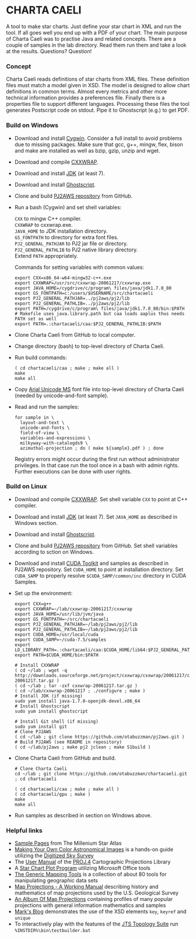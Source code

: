 # CHARTA CAELI
A tool to make star charts. Just define your star chart in XML and run the tool. If all goes well you end up with a PDF of your chart. The main purpose of Charta Caeli was to practise Java and related concepts. There are a couple of samples in the lab directory. Read them run them and take a look at the results. Questions? Question!

### Concept

Charta Caeli reads definitions of star charts from XML files. These definition files must match a model given in XSD. The model is designed to allow chart definitions in common terms. Almost every metrics and other more technical information provides a preferences file. Finally there is a properties file to support different languages. Processing these files the tool generates Postscript code on stdout. Pipe it to Ghostscript (e.g.) to get PDF.

###  Build on Windows
- Download and install [Cygwin](http://cygwin.com/). Consider a full install to avoid problems due to missing packages. Make sure that gcc, g++, mingw, flex, bison and make are installed as well as bzip, gzip, unzip and wget.
- Download and compile [CXXWRAP](http://sourceforge.net/projects/cxxwrap/).
- Download and install [JDK](http://www.oracle.com/technetwork/java/javase/downloads/index.html) (at least 7).
- Download and install [Ghostscript](http://ghostscript.com/download/).
- Clone and build [PJ2AWS repository](https://github.com/otabuzzman/pj2aws.git) from GitHub.
- Run a bash (Cygwin) and set shell variables:

  `CXX` to mingw C++ compiler.<br>
  `CXXWRAP` to cxxwrap.exe.<br>
  `JAVA_HOME` to JDK installation directory.<br>
  `GS_FONTPATH` to directory for extra font files.<br>
  `PJ2_GENERAL_PATHJAR` to PJ2 jar file or directory.<br>
  `PJ2_GENERAL_PATHLIB` to PJ2 native library directory.<br>
  Extend `PATH` appropriately.<br>

  Commands for setting variables with common values:

  ```
  export CXX=x86_64-w64-mingw32-c++.exe
  export CXXWRAP=/usr/src/cxxwrap-20061217/cxxwrap.exe
  export JAVA_HOME=/cygdrive/c/program\ files/java/jdk1.7.0_80
  export GS_FONTPATH=c:/users/$USERNAME/src/chartacaeli
  export PJ2_GENERAL_PATHJAR=../pj2aws/pj2/lib
  export PJ2_GENERAL_PATHLIB=../pj2aws/pj2/lib
  export PATH=/cygdrive/c/program\ files/java/jdk1.7.0_80/bin:$PATH
  # Makefile uses java.library.path but caa loads aaplus thus needs PATH set as well
  export PATH=.:chartacaeli/caa:$PJ2_GENERAL_PATHLIB:$PATH
  ```
- Clone Charta Caeli from GitHub to local computer.
- Change directory (bash) to top-level directory of Charta Caeli.
- Run build commands:

  ```
  ( cd chartacaeli/caa ; make ; make all )
  make
  make all
  ```
- Copy [Arial Unicode MS](http://fontsgeek.com/fonts/Arial-Unicode-MS-Regular) font file into top-level directory of Charta Caeli (needed by unicode-and-font sample).
- Read and run the samples:

  ```  
  for sample in \
	layout-and-text \
	unicode-and-fonts \
	field-of-view \
	variables-and-expressions \
	milkyway-with-catalogds9 \
	azimuthal-projection ; do ( make ${sample}.pdf ) ; done
  ```

  Registry errors might occur during the first run without administrator privileges. In that case run the tool once in a bash with admin rights. Further executions can be done with user rights.

### Build on Linux
- Download and compile [CXXWRAP](http://sourceforge.net/projects/cxxwrap/). Set shell variable `CXX` to point at C++ compiler.
- Download and install [JDK](http://www.oracle.com/technetwork/java/javase/downloads/index.html) (at least 7). Set `JAVA_HOME` as described in Windows section.
- Download and install [Ghostscript](http://ghostscript.com/download/).
- Clone and build [PJ2AWS repository](https://github.com/otabuzzman/pj2aws.git) from GitHub. Set shell variables according to sction on Windows.
- Download and install [CUDA Toolkit](https://developer.nvidia.com/cuda-toolkit) and samples as described in PJ2AWS repository. Set `CUDA_HOME` to point at installation directory. Set `CUDA_SAMP` to properly resolve `$CUDA_SAMP/common/inc` directory in CUDA Samples.
- Set up the environment:
  ```
  export CXX=g++
  export CXXWRAP=~/lab/cxxwrap-20061217/cxxwrap
  export JAVA_HOME=/usr/lib/jvm/java
  export GS_FONTPATH=~/src/chartacaeli
  export PJ2_GENERAL_PATHJAR=~/lab/pj2aws/pj2/lib
  export PJ2_GENERAL_PATHLIB=~/lab/pj2aws/pj2/lib
  export CUDA_HOME=/usr/local/cuda
  export CUDA_SAMP=~/cuda-7.5/samples
  export LD_LIBRARY_PATH=.:chartacaeli/caa:$CUDA_HOME/lib64:$PJ2_GENERAL_PATHLIB:$LD_LIBRARY_PATH
  export PATH=$CUDA_HOME/bin:$PATH

  # Install CXXWRAP
  ( cd ~/lab ; wget -q http://downloads.sourceforge.net/project/cxxwrap/cxxwrap/20061217/cxxwrap-20061217.tar.gz )
  ( cd ~/lab ; tar -zxf cxxwrap-20061217.tar.gz )
  ( cd ~/lab/cxxwrap-20061217 ; ./configure ; make )
  # Install JDK (if missing)
  sudo yum install java-1.7.0-openjdk-devel.x86_64
  # Install Ghostscript
  sudo yum install ghostscript

  # Install Git shell (if missing)
  sudo yum install git
  # Clone PJ2AWS
  ( cd ~/lab ; git clone https://github.com/otabuzzman/pj2aws.git )
  # Build PJ2AWS (see README in repository)
  ( cd ~/lab/pj2aws ; make pj2 jclean ; make S1build )
  ```

- Clone Charta Caeli from GitHub and build.
  ```
  # Clone Charta Caeli
  cd ~/lab ; git clone https://github.com/otabuzzman/chartacaeli.git ; cd chartacaeli

  ( cd chartacaeli/caa ; make ; make all )
  ( cd chartacaeli/gpu ; make )
  make
  make all
  ```

- Run samples as described in section on Windows above.

### Helpful links

- [Sample Pages](http://www.skymaps.com/store/samples/Millennium%20Star%20Atlas.pdf) from The Millenium Star Atlas
- [Making Your Own Color Astronomical Images](http://www.kellysky.net/DSScolor.ppt) is a hands-on guide utilizing the [Digitized Sky Survey](https://archive.stsci.edu/cgi-bin/dss_form)
- The [User Manual](https://github.com/OSGeo/proj.4/blob/master/docs/old/of90-284.pdf) of the [PROJ.4](https://github.com/OSGeo/proj.4) Cartographic Projections Library
- A [Star Chart Plot Program](http://www.geocities.jp/toshimi_taki/star_chart_program/star_chart_program.htm) utilizing Microsoft Office tools
- [The Generic Mapping Tools](http://gmt.soest.hawaii.edu/) is a collection of about 80 tools for manipulating geographic data sets
- [Map Projections - A Working Manual](http://pubs.usgs.gov/pp/1395/report.pdf) describing history and mathematics of map projections used by the U.S. Geological Survey
- [An Album Of Map Projections](http://pubs.usgs.gov/pp/1453/report.pdf) containing profiles of many popular projections with general information mathematics and samples
- [Mark's Blog](http://markchensblog.blogspot.de/2012/11/key-keyref-and-unique-in-xsd.html) demonstrates the use of the XSD elements `key`, `keyref` and `unique`
- To interactively play with the features of the [JTS Topology Suite](http://tsusiatsoftware.net/jts/main.html) run `%INSTDIR%\bin\testbuilder.bat`
